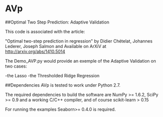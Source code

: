 # AVp

##Optimal Two Step Prediction: Adaptive Validation 

This code is associated with the article:

"Optimal two-step prediction in regression"
by Didier Chételat, Johannes Lederer, Joseph Salmon
and Available on ArXiV at http://arxiv.org/abs/1410.5014


The Demo_AVP.py would provide an exemple of the Adaptive Validation on two cases:

-the Lasso
-the Thresholded Ridge Regression


##Dependencies
AVp is tested to work under Python 2.7.

The required dependencies to build the software are NumPy >= 1.6.2, SciPy >= 0.9 and a working C/C++ compiler,
and of course  scikit-learn > 0.15

For running the examples Seaborn>= 0.4.0 is required.

